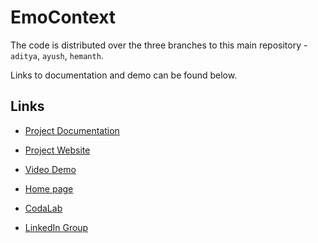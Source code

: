 # EmoContext

The code is distributed over the three branches to this main repository - `aditya`, `ayush`, `hemanth`.

Links to documentation and demo can be found below.

## Links

- [Project Documentation](https://github.com/IamAdiSri/emocontext/tree/master/docs/)

- [Project Website](https://ans29.github.io)
- [Video Demo](https://youtu.be/BRM4H1yNLKU)

- [Home page](https://www.humanizing-ai.com/emocontext.html)
- [CodaLab](https://competitions.codalab.org/competitions/19790)
- [LinkedIn Group](https://www.linkedin.com/groups/12133338/)